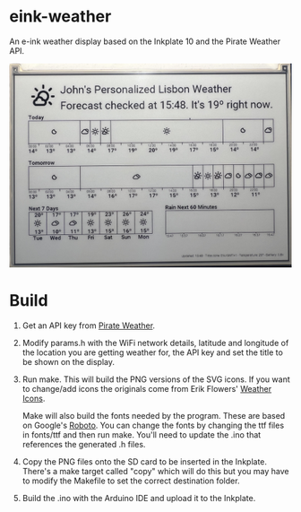 # eink-weather

An e-ink weather display based on the Inkplate 10 and the Pirate Weather API.

![The display](display.jpg?raw=true "The display in use")

# Build

1. Get an API key from [Pirate Weather](https://pirateweather.net/).

2. Modify params.h with the WiFi network details, latitude and
   longitude of the location you are getting weather for, the API
   key and set the title to be shown on the display.
   
3. Run make. This will build the PNG versions of the SVG icons. If
   you want to change/add icons the originals come from Erik Flowers'
   [Weather Icons](https://erikflowers.github.io/weather-icons/).

   Make will also build the fonts needed by the program. These are
   based on Google's [Roboto](https://fonts.google.com/specimen/Roboto). You
   can change the fonts by changing the ttf files in fonts/ttf and
   then run make. You'll need to update the .ino that references the
   generated .h files.

4. Copy the PNG files onto the SD card to be inserted in the Inkplate.
   There's a make target called "copy" which will do this but you
   may have to modify the Makefile to set the correct destination
   folder.
   
5. Build the .ino with the Arduino IDE and upload it to the Inkplate.


